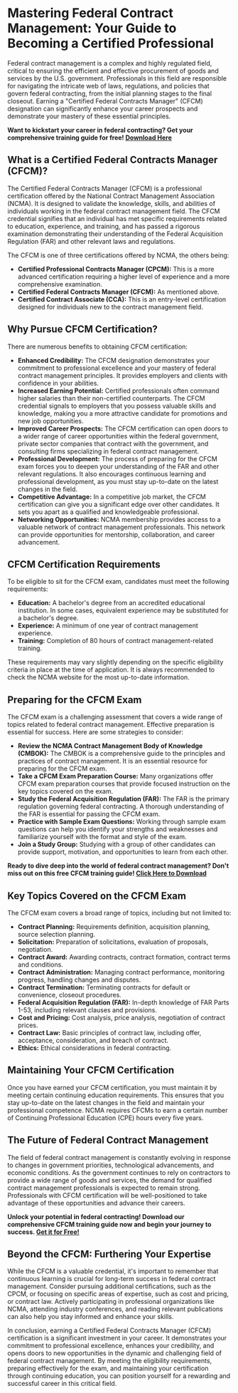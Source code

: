 # Mastering Federal Contract Management: Your Guide to Becoming a Certified Professional

Federal contract management is a complex and highly regulated field, critical to ensuring the efficient and effective procurement of goods and services by the U.S. government. Professionals in this field are responsible for navigating the intricate web of laws, regulations, and policies that govern federal contracting, from the initial planning stages to the final closeout. Earning a "Certified Federal Contracts Manager" (CFCM) designation can significantly enhance your career prospects and demonstrate your mastery of these essential principles.

**Want to kickstart your career in federal contracting? Get your comprehensive training guide for free! [Download Here](https://udemywork.com/certified-federal-contracts-manager)**

## What is a Certified Federal Contracts Manager (CFCM)?

The Certified Federal Contracts Manager (CFCM) is a professional certification offered by the National Contract Management Association (NCMA). It is designed to validate the knowledge, skills, and abilities of individuals working in the federal contract management field.  The CFCM credential signifies that an individual has met specific requirements related to education, experience, and training, and has passed a rigorous examination demonstrating their understanding of the Federal Acquisition Regulation (FAR) and other relevant laws and regulations.

The CFCM is one of three certifications offered by NCMA, the others being:

*   **Certified Professional Contracts Manager (CPCM):** This is a more advanced certification requiring a higher level of experience and a more comprehensive examination.
*   **Certified Federal Contracts Manager (CFCM):** As mentioned above.
*   **Certified Contract Associate (CCA):** This is an entry-level certification designed for individuals new to the contract management field.

## Why Pursue CFCM Certification?

There are numerous benefits to obtaining CFCM certification:

*   **Enhanced Credibility:**  The CFCM designation demonstrates your commitment to professional excellence and your mastery of federal contract management principles. It provides employers and clients with confidence in your abilities.
*   **Increased Earning Potential:** Certified professionals often command higher salaries than their non-certified counterparts.  The CFCM credential signals to employers that you possess valuable skills and knowledge, making you a more attractive candidate for promotions and new job opportunities.
*   **Improved Career Prospects:**  The CFCM certification can open doors to a wider range of career opportunities within the federal government, private sector companies that contract with the government, and consulting firms specializing in federal contract management.
*   **Professional Development:** The process of preparing for the CFCM exam forces you to deepen your understanding of the FAR and other relevant regulations.  It also encourages continuous learning and professional development, as you must stay up-to-date on the latest changes in the field.
*   **Competitive Advantage:** In a competitive job market, the CFCM certification can give you a significant edge over other candidates. It sets you apart as a qualified and knowledgeable professional.
*   **Networking Opportunities:**  NCMA membership provides access to a valuable network of contract management professionals.  This network can provide opportunities for mentorship, collaboration, and career advancement.

## CFCM Certification Requirements

To be eligible to sit for the CFCM exam, candidates must meet the following requirements:

*   **Education:** A bachelor's degree from an accredited educational institution.  In some cases, equivalent experience may be substituted for a bachelor's degree.
*   **Experience:**  A minimum of one year of contract management experience.
*   **Training:** Completion of 80 hours of contract management-related training.

These requirements may vary slightly depending on the specific eligibility criteria in place at the time of application. It is always recommended to check the NCMA website for the most up-to-date information.

## Preparing for the CFCM Exam

The CFCM exam is a challenging assessment that covers a wide range of topics related to federal contract management.  Effective preparation is essential for success. Here are some strategies to consider:

*   **Review the NCMA Contract Management Body of Knowledge (CMBOK):** The CMBOK is a comprehensive guide to the principles and practices of contract management.  It is an essential resource for preparing for the CFCM exam.
*   **Take a CFCM Exam Preparation Course:**  Many organizations offer CFCM exam preparation courses that provide focused instruction on the key topics covered on the exam.
*   **Study the Federal Acquisition Regulation (FAR):**  The FAR is the primary regulation governing federal contracting.  A thorough understanding of the FAR is essential for passing the CFCM exam.
*   **Practice with Sample Exam Questions:**  Working through sample exam questions can help you identify your strengths and weaknesses and familiarize yourself with the format and style of the exam.
*   **Join a Study Group:**  Studying with a group of other candidates can provide support, motivation, and opportunities to learn from each other.

**Ready to dive deep into the world of federal contract management? Don't miss out on this free CFCM training guide! [Click Here to Download](https://udemywork.com/certified-federal-contracts-manager)**

## Key Topics Covered on the CFCM Exam

The CFCM exam covers a broad range of topics, including but not limited to:

*   **Contract Planning:**  Requirements definition, acquisition planning, source selection planning.
*   **Solicitation:**  Preparation of solicitations, evaluation of proposals, negotiation.
*   **Contract Award:**  Awarding contracts, contract formation, contract terms and conditions.
*   **Contract Administration:**  Managing contract performance, monitoring progress, handling changes and disputes.
*   **Contract Termination:**  Terminating contracts for default or convenience, closeout procedures.
*   **Federal Acquisition Regulation (FAR):**  In-depth knowledge of FAR Parts 1-53, including relevant clauses and provisions.
*   **Cost and Pricing:**  Cost analysis, price analysis, negotiation of contract prices.
*   **Contract Law:**  Basic principles of contract law, including offer, acceptance, consideration, and breach of contract.
*   **Ethics:**  Ethical considerations in federal contracting.

## Maintaining Your CFCM Certification

Once you have earned your CFCM certification, you must maintain it by meeting certain continuing education requirements.  This ensures that you stay up-to-date on the latest changes in the field and maintain your professional competence.  NCMA requires CFCMs to earn a certain number of Continuing Professional Education (CPE) hours every five years.

## The Future of Federal Contract Management

The field of federal contract management is constantly evolving in response to changes in government priorities, technological advancements, and economic conditions.  As the government continues to rely on contractors to provide a wide range of goods and services, the demand for qualified contract management professionals is expected to remain strong.  Professionals with CFCM certification will be well-positioned to take advantage of these opportunities and advance their careers.

**Unlock your potential in federal contracting! Download our comprehensive CFCM training guide now and begin your journey to success. [Get it for Free!](https://udemywork.com/certified-federal-contracts-manager)**

## Beyond the CFCM: Furthering Your Expertise

While the CFCM is a valuable credential, it's important to remember that continuous learning is crucial for long-term success in federal contract management.  Consider pursuing additional certifications, such as the CPCM, or focusing on specific areas of expertise, such as cost and pricing, or contract law.  Actively participating in professional organizations like NCMA, attending industry conferences, and reading relevant publications can also help you stay informed and enhance your skills.

In conclusion, earning a Certified Federal Contracts Manager (CFCM) certification is a significant investment in your career. It demonstrates your commitment to professional excellence, enhances your credibility, and opens doors to new opportunities in the dynamic and challenging field of federal contract management. By meeting the eligibility requirements, preparing effectively for the exam, and maintaining your certification through continuing education, you can position yourself for a rewarding and successful career in this critical field.
